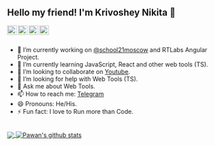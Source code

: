## Hello my friend! I'm Krivoshey Nikita 👋
<a href="https://www.linkedin.com/in/itkrivoshey">
	<img align="left" alt="Pawan's Linkdein" width="22px" src="https://cdn.jsdelivr.net/npm/simple-icons@v3/icons/linkedin.svg" />
</a>
<a href="https://t.me/ITKrivoshey">
	<img align="left" alt="Pawan's Telegram" width="22px" src="https://cdn.jsdelivr.net/npm/simple-icons@v3/icons/telegram.svg" />
</a>
<a href="https://www.instagram.com/itkrivoshey">
	<img align="left" alt="Pawan's Instagram" width="22px" src="https://cdn.jsdelivr.net/npm/simple-icons@v3/icons/instagram.svg" />
</a>
<a href="https://www.youtube.com/c/ITKrivoshey">
	<img align="left" alt="Pawan's Youtube" width="22px" src="https://cdn.jsdelivr.net/npm/simple-icons@v3/icons/youtube.svg" />
</a>
<br/>
<br/>

- 🔭 I’m currently working on [@school21moscow](https://github.com/school21moscow) and RTLabs Angular Project.
- 🌱 I’m currently learning JavaScript, React and other web tools (TS).
- 👯 I’m looking to collaborate on [Youtube](https://www.youtube.com/c/ITKrivoshey).
- 🤔 I’m looking for help with Web Tools (TS).
- 💬 Ask me about Web Tools.
- 📫 How to reach me: [Telegram](https://t.me/ITKrivoshey)
- 😄 Pronouns: He/His.
- ⚡ Fun fact: I love to Run more than Code.
<br/>
<a href="https://github.com/IT-Krivoshey">
  <img align="center" src="https://github-readme-stats.vercel.app/api/top-langs/?username=IT-Krivoshey&theme=light&hide_langs_below=1" />
</a>
<a href="https://github.com/IT-Krivoshey">
 <img align="center" src="https://github-readme-stats.vercel.app/api?username=IT-Krivoshey&show_icons=true&theme=light&line_height=27" alt="Pawan's github stats"/>
</a>

